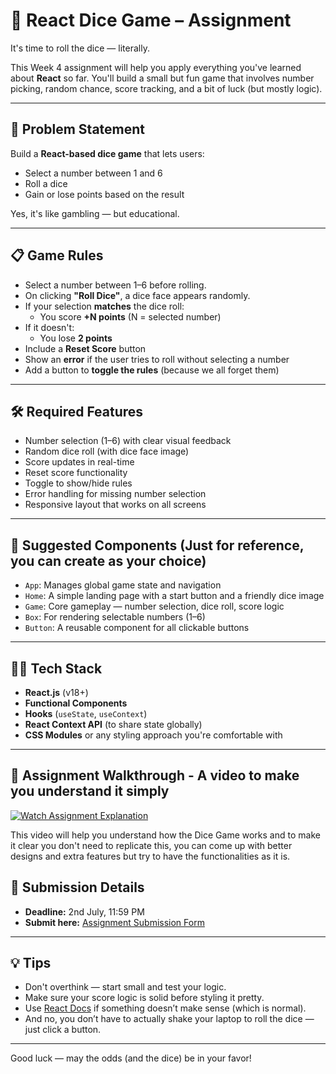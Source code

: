 # 🎲 React Dice Game – Assignment

It's time to roll the dice — literally.

This Week 4 assignment will help you apply everything you've learned about **React** so far. You'll build a small but fun game that involves number picking, random chance, score tracking, and a bit of luck (but mostly logic).

---

## 📝 Problem Statement

Build a **React-based dice game** that lets users:
- Select a number between 1 and 6
- Roll a dice
- Gain or lose points based on the result

Yes, it's like gambling — but educational.

---

## 📋 Game Rules

- Select a number between 1–6 before rolling.
- On clicking **"Roll Dice"**, a dice face appears randomly.
- If your selection **matches** the dice roll:
  - You score **+N points** (N = selected number)
- If it doesn't:
  - You lose **2 points**
- Include a **Reset Score** button
- Show an **error** if the user tries to roll without selecting a number
- Add a button to **toggle the rules** (because we all forget them)

---

## 🛠 Required Features

-  Number selection (1–6) with clear visual feedback
-  Random dice roll (with dice face image)
-  Score updates in real-time
-  Reset score functionality
-  Toggle to show/hide rules
-  Error handling for missing number selection
-  Responsive layout that works on all screens

---

## 🧩 Suggested Components (Just for reference, you can create as your choice)

- `App`: Manages global game state and navigation
- `Home`: A simple landing page with a start button and a friendly dice image
- `Game`: Core gameplay — number selection, dice roll, score logic
- `Box`: For rendering selectable numbers (1–6)
- `Button`: A reusable component for all clickable buttons

---

## 🧑‍💻 Tech Stack

- **React.js** (v18+)
- **Functional Components**
- **Hooks** (`useState`, `useContext`)
- **React Context API** (to share state globally)
- **CSS Modules** or any styling approach you're comfortable with

---

## 🎥 Assignment Walkthrough - A video to make you understand it simply

[![Watch Assignment Explanation](https://img.youtube.com/vi/kRwmnQDiRWk/hqdefault.jpg)](https://youtu.be/kRwmnQDiRWk)

This video will help you understand how the Dice Game works and to make it clear you don't need to replicate this, you can come up with better designs and extra features but try to have the functionalities as it is.

## 📅 Submission Details

- **Deadline:** 2nd July, 11:59 PM
- **Submit here:** [Assignment Submission Form](https://forms.gle/G8tTKS1ukG9F21Km8)

---

## 💡 Tips

- Don't overthink — start small and test your logic.
- Make sure your score logic is solid before styling it pretty.
- Use [React Docs](https://react.dev/learn) if something doesn’t make sense (which is normal).
- And no, you don’t have to actually shake your laptop to roll the dice — just click a button.

---

Good luck — may the odds (and the dice) be in your favor!
